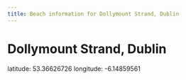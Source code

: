 ```yaml
---
title: Beach information for Dollymount Strand, Dublin
---
```

# Dollymount Strand, Dublin 

<div class="location-info">latitude: 53.36626726 longitude: -6.14859561</div>
<div id="met-eireann-warnings" onload="get_met_eireann_warnings(EI07)"></div>
<div></div>